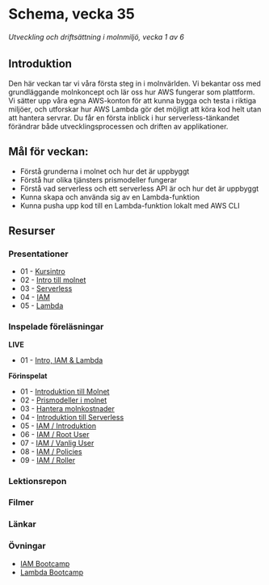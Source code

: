 # Schema, vecka 35
###### Utveckling och driftsättning i molnmiljö, vecka 1 av 6

## Introduktion

Den här veckan tar vi våra första steg in i molnvärlden. Vi bekantar oss med grundläggande molnkoncept och lär oss hur AWS fungerar som plattform. Vi sätter upp våra egna AWS-konton för att kunna bygga och testa i riktiga miljöer, och utforskar hur AWS Lambda gör det möjligt att köra kod helt utan att hantera servrar. Du får en första inblick i hur serverless-tänkandet förändrar både utvecklingsprocessen och driften av applikationer.

## Mål för veckan:

* Förstå grunderna i molnet och hur det är uppbyggt
* Förstå hur olika tjänsters prismodeller fungerar
* Förstå vad serverless och ett serverless API är och hur det är uppbyggt
* Kunna skapa och använda sig av en Lambda-funktion
* Kunna pusha upp kod till en Lambda-funktion lokalt med AWS CLI

## Resurser

### Presentationer

* 01 - [Kursintro](https://docs.google.com/presentation/d/1rD09EiRCV9khyFKwFTV1HWz8TqKt2xaM/edit?usp=sharing&ouid=117251319654116712560&rtpof=true&sd=true)
* 02 - [Intro till molnet](https://docs.google.com/presentation/d/1yvIrEiSfwxYSF21IJ92dJBYtkJc5qUe5/edit?usp=sharing&ouid=117251319654116712560&rtpof=true&sd=true)
* 03 - [Serverless](https://docs.google.com/presentation/d/1xKn1zBZ5jHTV0ctMF2Z4LBnDeg2EjlA9/edit?usp=sharing&ouid=117251319654116712560&rtpof=true&sd=true)
* 04 - [IAM](https://docs.google.com/presentation/d/13z6YZRAbSGRLNe3_Snq_aKUio5K_gb0u/edit?usp=sharing&ouid=117251319654116712560&rtpof=true&sd=true)
* 05 - [Lambda](https://docs.google.com/presentation/d/1fY-58-o1l5fCqIFcQ4GgQGH2kGhIMPEu/edit?usp=sharing&ouid=117251319654116712560&rtpof=true&sd=true)

### Inspelade föreläsningar

**LIVE**

* 01 - [Intro, IAM & Lambda](https://funet.sharepoint.com/:v:/s/FrontendutvecklareYH-Fe24Karlstad-Arvika/EY1U6yEK0oZIuN1qM2FSl08BM_-LYgO1aL1PAJ0vt57tog?e=jSb1vI)

**Förinspelat**

* 01 - [Introduktion till Molnet](https://vimeo.com/1092409921/4cbce6d1e9?share=copy)
* 02 - [Prismodeller i molnet](https://vimeo.com/1092411421/363bbe479a?share=copy)
* 03 - [Hantera molnkostnader](https://vimeo.com/1092463975/8bd2df36cf?share=copy)
* 04 - [Introduktion till Serverless](https://vimeo.com/1092464014/028aa4972b?share=copy)
* 05 - [IAM / Introduktion](https://vimeo.com/1093098221/f9ba7c9871?share=copy)
* 06 - [IAM / Root User](https://vimeo.com/1093098384/70d4993639?share=copy)
* 07 - [IAM / Vanlig User](https://vimeo.com/1093117010/0a9e1be93e?share=copy)
* 08 - [IAM / Policies](https://vimeo.com/1094064431/5cad9e0799?share=copy)
* 09 - [IAM / Roller](https://vimeo.com/1094064395/1ab781d7f0?share=copy)

### Lektionsrepon


### Filmer


### Länkar


### Övningar 

* [IAM Bootcamp](https://github.com/fu-cloud-fe24/week-35-exercise-IAM-bootcamp)
* [Lambda Bootcamp](https://github.com/fu-cloud-fe24/week-35-exercise-lambda-bootcamp)
